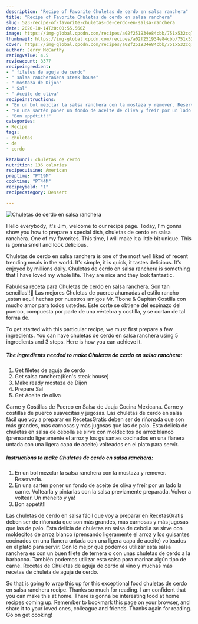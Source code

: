 ```yaml
---
description: "Recipe of Favorite Chuletas de cerdo en salsa ranchera"
title: "Recipe of Favorite Chuletas de cerdo en salsa ranchera"
slug: 523-recipe-of-favorite-chuletas-de-cerdo-en-salsa-ranchera
date: 2020-10-14T20:00:55.560Z
image: https://img-global.cpcdn.com/recipes/a02f251934e84cbb/751x532cq70/chuletas-de-cerdo-en-salsa-ranchera-foto-principal.jpg
thumbnail: https://img-global.cpcdn.com/recipes/a02f251934e84cbb/751x532cq70/chuletas-de-cerdo-en-salsa-ranchera-foto-principal.jpg
cover: https://img-global.cpcdn.com/recipes/a02f251934e84cbb/751x532cq70/chuletas-de-cerdo-en-salsa-ranchera-foto-principal.jpg
author: Jerry McCarthy
ratingvalue: 4.5
reviewcount: 8377
recipeingredient:
- " filetes de aguja de cerdo"
- " salsa rancheraKens steak house"
- " mostaza de Dijon"
- " Sal"
- " Aceite de oliva"
recipeinstructions:
- "En un bol mezclar la salsa ranchera con la mostaza y remover. Reservarla."
- "En una sartén poner un fondo de aceite de oliva y freír por un lado la carne. Voltearla y pintarlas con la salsa previamente preparada. Volver a voltear. Un meneito y ya!"
- "Bon appétit!!"
categories:
- Recipe
tags:
- chuletas
- de
- cerdo

katakunci: chuletas de cerdo 
nutrition: 136 calories
recipecuisine: American
preptime: "PT19M"
cooktime: "PT44M"
recipeyield: "1"
recipecategory: Dessert

---
```



![Chuletas de cerdo en salsa ranchera](https://img-global.cpcdn.com/recipes/a02f251934e84cbb/751x532cq70/chuletas-de-cerdo-en-salsa-ranchera-foto-principal.jpg)

Hello everybody, it's Jim, welcome to our recipe page. Today, I'm gonna show you how to prepare a special dish, chuletas de cerdo en salsa ranchera. One of my favorites. This time, I will make it a little bit unique. This is gonna smell and look delicious.

Chuletas de cerdo en salsa ranchera is one of the most well liked of recent trending meals in the world. It's simple, it is quick, it tastes delicious. It's enjoyed by millions daily. Chuletas de cerdo en salsa ranchera is something that I have loved my whole life. They are nice and they look fantastic.

Fabulosa receta para Chuletas de cerdo en salsa ranchera. Son tan sencillas!!🐽 Las mejores Chuletas de puerco ahumadas al estilo rancho ,estan aqui! hechas por nuestros amigos Mr. Tbone &amp; Capitàn Costilla con mucho amor para todos ustedes. Este corte se obtiene del espinazo del puerco, compuesta por parte de una vértebra y costilla, y se cortan de tal forma de.


To get started with this particular recipe, we must first prepare a few ingredients. You can have chuletas de cerdo en salsa ranchera using 5 ingredients and 3 steps. Here is how you can achieve it.

<!--inarticleads1-->

##### The ingredients needed to make Chuletas de cerdo en salsa ranchera:

1. Get  filetes de aguja de cerdo
1. Get  salsa ranchera(Ken&#39;s steak house)
1. Make ready  mostaza de Dijon
1. Prepare  Sal
1. Get  Aceite de oliva


Carne y Costillas de Puerco en Salsa de Jauja Cocina Mexicana. Carne y costillas de puerco suavecitas y jugosas. Las chuletas de cerdo en salsa fácil que voy a preparar en RecetasGratis deben ser de riñonada que son más grandes, más carnosas y más jugosas que las de palo. Esta delicia de chuletas en salsa de cebolla se sirve con moldecitos de arroz blanco (prensando ligeramente el arroz y los guisantes cocinados en una flanera untada con una ligera capa de aceite) volteados en el plato para servir. 

<!--inarticleads2-->

##### Instructions to make Chuletas de cerdo en salsa ranchera:

1. En un bol mezclar la salsa ranchera con la mostaza y remover. Reservarla.
1. En una sartén poner un fondo de aceite de oliva y freír por un lado la carne. Voltearla y pintarlas con la salsa previamente preparada. Volver a voltear. Un meneito y ya!
1. Bon appétit!!


Las chuletas de cerdo en salsa fácil que voy a preparar en RecetasGratis deben ser de riñonada que son más grandes, más carnosas y más jugosas que las de palo. Esta delicia de chuletas en salsa de cebolla se sirve con moldecitos de arroz blanco (prensando ligeramente el arroz y los guisantes cocinados en una flanera untada con una ligera capa de aceite) volteados en el plato para servir. Con lo mejor que podemos utilizar esta salsa ranchera es con un buen filete de ternera o con unas chuletas de cerdo a la barbacoa. También podemos utilizar esta salsa para marinar algún tipo de carne. Recetas de Chuletas de aguja de cerdo al vino y muchas más recetas de chuleta de aguja de cerdo. 

So that is going to wrap this up for this exceptional food chuletas de cerdo en salsa ranchera recipe. Thanks so much for reading. I am confident that you can make this at home. There is gonna be interesting food at home recipes coming up. Remember to bookmark this page on your browser, and share it to your loved ones, colleague and friends. Thanks again for reading. Go on get cooking!
